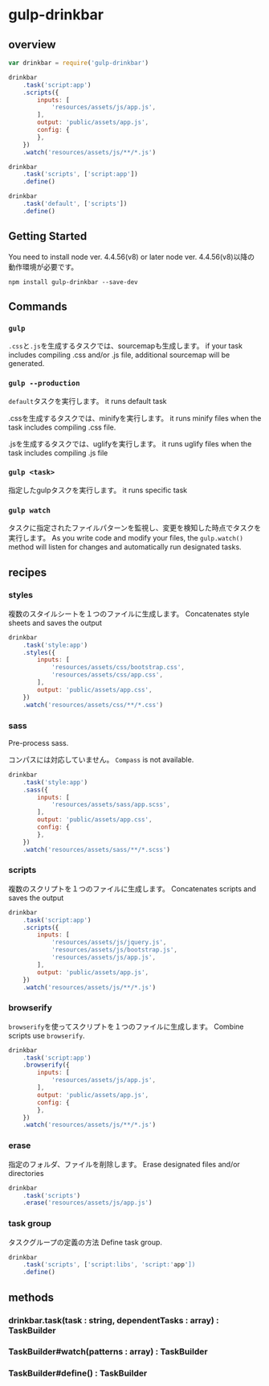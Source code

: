 # gulp-drinkbar

## overview


```javascript
var drinkbar = require('gulp-drinkbar')

drinkbar
	.task('script:app')
	.scripts({
		inputs: [
			'resources/assets/js/app.js',
		],
		output: 'public/assets/app.js',
		config: {
		},
	})
	.watch('resources/assets/js/**/*.js')

drinkbar
	.task('scripts', ['script:app'])
	.define()

drinkbar
	.task('default', ['scripts'])
	.define()

```


## Getting Started

You need to install node ver. 4.4.56(v8) or later
node ver. 4.4.56(v8)以降の動作環境が必要です。
```
npm install gulp-drinkbar --save-dev
```


## Commands

### `gulp`

`.css`と`.js`を生成するタスクでは、sourcemapも生成します。
if your task includes compiling .css and/or .js file, additional sourcemap will be generated.


### `gulp --production`

`default`タスクを実行します。
it runs default task

.cssを生成するタスクでは、minifyを実行します。
it runs minify files when the task includes compiling .css file.

.jsを生成するタスクでは、uglifyを実行します。
it runs uglify files when the task includes compiling .js file

### `gulp <task>`

指定したgulpタスクを実行します。
it runs specific task

### `gulp watch`

タスクに指定されたファイルパターンを監視し、変更を検知した時点でタスクを実行します。
As you write code and modify your files, the `gulp.watch()` method will listen for changes and automatically run designated tasks.

## recipes

### styles

複数のスタイルシートを１つのファイルに生成します。
Concatenates style sheets and saves the output

```javascript
drinkbar
	.task('style:app')
	.styles({
		inputs: [
			'resources/assets/css/bootstrap.css',
			'resources/assets/css/app.css',
		],
		output: 'public/assets/app.css',
	})
	.watch('resources/assets/css/**/*.css')
```

### sass


Pre-process sass.

コンパスには対応していません。
`Compass` is not available.

```javascript
drinkbar
	.task('style:app')
	.sass({
		inputs: [
			'resources/assets/sass/app.scss',
		],
		output: 'public/assets/app.css',
		config: {
		},
	})
	.watch('resources/assets/sass/**/*.scss')
```

### scripts

複数のスクリプトを１つのファイルに生成します。
Concatenates scripts and saves the output

```javascript
drinkbar
	.task('script:app')
	.scripts({
		inputs: [
			'resources/assets/js/jquery.js',
			'resources/assets/js/bootstrap.js',
			'resources/assets/js/app.js',
		],
		output: 'public/assets/app.js',
	})
	.watch('resources/assets/js/**/*.js')
```

### browserify

`browserify`を使ってスクリプトを１つのファイルに生成します。
Combine scripts use `browserify`.

```javascript
drinkbar
	.task('script:app')
	.browserify({
		inputs: [
			'resources/assets/js/app.js',
		],
		output: 'public/assets/app.js',
		config: {
		},
	})
	.watch('resources/assets/js/**/*.js')
```

### erase
指定のフォルダ、ファイルを削除します。
Erase designated files and/or directories
```javascript
drinkbar
	.task('scripts')
	.erase('resources/assets/js/app.js')
```

### task group

タスクグループの定義の方法
Define task group.

```javascript
drinkbar
	.task('scripts', ['script:libs', 'script:'app'])
	.define()
```

## methods

### drinkbar.task(task : string, dependentTasks : array) : TaskBuilder

### TaskBuilder#watch(patterns : array) : TaskBuilder


### TaskBuilder#define() : TaskBuilder

